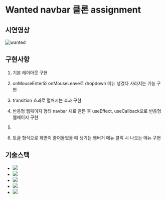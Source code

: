 # Wanted navbar 클론 assignment

## 시연영상
![wanted ](https://user-images.githubusercontent.com/76997663/126580455-3e53bbbb-e7a2-419d-9a41-36d4f9949666.gif)


## 구현사항
1. 기본 레이아웃 구현

2. onMouseEnter와 onMouseLeave로 dropdown 메뉴 생겼다 사라지는 기능 구현

3. transition 효과로 펼쳐지는 효과 구현

4. 반응형 웹페이지 형태 navbar 새로 만든 후 useEffect, useCallback으로 반응형 웹페이지 구현 
5. 
6. 토글 형식으로 화면이 줄어들었을 때 생기는 햄버거 메뉴 클릭 시 나오는 메뉴 구현

## 기술스택

- <img src="https://img.shields.io/badge/html-E34F26?style=for-the-badge&logo=html5&logoColor=white">
- <img src="https://img.shields.io/badge/css-1572B6?style=for-the-badge&logo=css3&logoColor=white">
- <img src="https://img.shields.io/badge/javascript-F7DF1E?style=for-the-badge&logo=javascript&logoColor=black">
- <img src="https://img.shields.io/badge/react-61DAFB?style=for-the-badge&logo=react&logoColor=black">
- <img src="https://img.shields.io/badge/Sass-cc6699?style=for-the-badge&logo=sass&logoColor=white">
